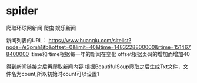 # spider
爬取环球网新闻 爬虫 娱乐新闻 

新闻列表的URL： https://www.huanqiu.com/sitelist?node=/e3pmh1jtb&offset=0&limit=40&ltime=1483228800000&rtime=1514678400000
ltime和rtime根据每一年的新闻在变化  offset根据页码的增加而增加40

得到新闻链接之后再爬取新闻内容
根据BeautifulSoup爬取之后生成Txt文件，文件名为count,所以初始时count可以设置1
